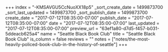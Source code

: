 +++
index = "-KMSAVGU5CcNuoXX18p5"
_sort_create_date = 1499873700
_sort_last_updated = 1499873700
_sort_publish_date = 1499873700
create_date = "2017-07-12T08:35:00-07:00"
publish_date = "2017-07-12T08:35:00-07:00"
date = "2017-07-12T08:35:00-07:00"
last_updated = "2017-07-12T08:35:00-07:00"
preview_url = "63ef1a80-d7d5-f457-b031-5ddeacb625a4"
name = "Seattle Black Book Club"
title = "Seattle Black Book Club"
is_column = false
reviews = ""
notes = ["notes/the-most-heavily-policed-book-club-in-the-history-of-seattle"]
+++

